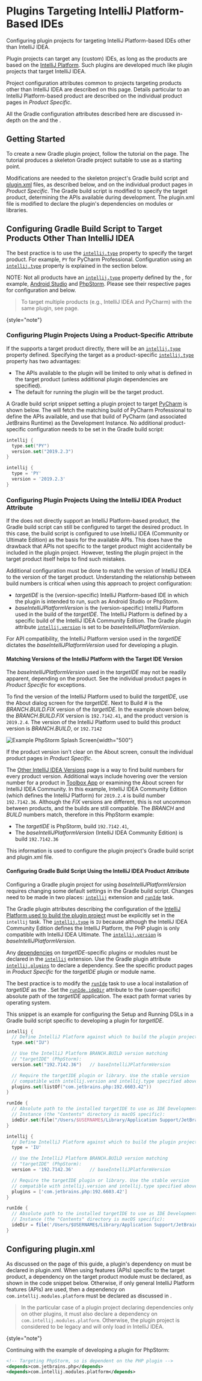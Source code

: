 <!-- Copyright 2000-2024 JetBrains s.r.o. and contributors. Use of this source code is governed by the Apache 2.0 license. -->

# Plugins Targeting IntelliJ Platform-Based IDEs

<link-summary>Configuring plugin projects for targeting IntelliJ Platform-based IDEs other than IntelliJ IDEA.</link-summary>

<include from="creating_plugin_project.md" element-id="gradle1xOnly"/>

Plugin projects can target any (custom) IDEs, as long as the products are based on the [IntelliJ Platform](intellij_platform.md).
Such plugins are developed much like plugin projects that target IntelliJ IDEA.

Project configuration attributes common to projects targeting products other than IntelliJ IDEA are described on this page.
Details particular to an IntelliJ Platform-based product are described on the individual product pages in _Product Specific_.

All the Gradle configuration attributes described here are discussed in-depth on the [](configuring_plugin_project.md) and the [](tools_gradle_intellij_plugin.md).

<include from="snippets.md" element-id="jetbrainsProductOpenSourceLicense"/>

## Getting Started

To create a new Gradle plugin project, follow the tutorial on the [](creating_plugin_project.md) page.
The tutorial produces a skeleton Gradle project suitable to use as a starting point.

Modifications are needed to the skeleton project's Gradle build script and <path>[plugin.xml](plugin_configuration_file.md)</path> files, as described below, and on the individual product pages in _Product Specific_.
The Gradle build script is modified to specify the target product, determining the APIs available during development.
The <path>plugin.xml</path> file is modified to declare the plugin's dependencies on modules or libraries.

## Configuring Gradle Build Script to Target Products Other Than IntelliJ IDEA

The best practice is to use the [`intellij.type`](tools_gradle_intellij_plugin.md#intellij-extension-type) property to specify the target product.
For example, `PY` for PyCharm Professional.
Configuration using an [`intellij.type`](tools_gradle_intellij_plugin.md#intellij-extension-type) property is explained in the [](#configuring-plugin-projects-using-a-product-specific-attribute) section below.

NOTE: Not all products have an [`intellij.type`](tools_gradle_intellij_plugin.md#intellij-extension-type) property defined by the [](tools_gradle_intellij_plugin.md), for example, [Android Studio](android_studio.md) and [PhpStorm](phpstorm.md).
Please see their respective pages for configuration and
[](#configuring-gradle-build-script-using-the-intellij-idea-product-attribute) below.

> To target multiple products (e.g., IntelliJ IDEA and PyCharm) with the same plugin, see [](plugin_compatibility.md) page.
>
{style="note"}

### Configuring Plugin Projects Using a Product-Specific Attribute

If the [](tools_gradle_intellij_plugin.md) supports a target product directly, there will be an [`intellij.type`](tools_gradle_intellij_plugin.md#intellij-extension-type) property defined.
Specifying the target as a product-specific [`intellij.type`](tools_gradle_intellij_plugin.md#intellij-extension-type) property has two advantages:
* The APIs available to the plugin will be limited to only what is defined in the target product
  (unless additional plugin dependencies are specified).
* The default [](ide_development_instance.md) for running the plugin will be the target product.

A Gradle build script snippet setting a plugin project to target [PyCharm](pycharm.md) is shown below.
The [](tools_gradle_intellij_plugin.md) will fetch the matching build of PyCharm Professional to define the APIs available, and use that build of PyCharm (and associated JetBrains Runtime) as the Development Instance.
No additional product-specific configuration needs to be set in the Gradle build script:

<tabs group="languages">
<tab title="Kotlin" group-key="kotlin">

```kotlin
intellij {
  type.set("PY")
  version.set("2019.2.3")
}
```

</tab>
<tab title="Groovy" group-key="groovy">

```groovy
intellij {
  type = 'PY'
  version = '2019.2.3'
}
```

</tab>
</tabs>

### Configuring Plugin Projects Using the IntelliJ IDEA Product Attribute

If the [](tools_gradle_intellij_plugin.md) does not directly support an IntelliJ Platform-based product, the Gradle build script can still be configured to target the desired product.
In this case, the build script is configured to use IntelliJ IDEA (Community or Ultimate Edition) as the basis for the available APIs.
This does have the drawback that APIs not specific to the target product might accidentally be included in the plugin project.
However, testing the plugin project in the target product itself helps to find such mistakes.

Additional configuration must be done to match the version of IntelliJ IDEA to the version of the target product.
Understanding the relationship between build numbers is critical when using this approach to project configuration:
* _targetIDE_ is the (version-specific) IntelliJ Platform-based IDE in which the plugin is intended to run, such as Android Studio or PhpStorm.
* _baseIntelliJPlatformVersion_ is the (version-specific) IntelliJ Platform used in the build of the _targetIDE_.
  The IntelliJ Platform is defined by a specific build of the IntelliJ IDEA Community Edition.
  The Gradle plugin attribute [`intellij.version`](configuring_plugin_project.md#intellij平台配置) is set to be _baseIntelliJPlatformVersion_.

For API compatibility, the IntelliJ Platform version used in the _targetIDE_ dictates the _baseIntelliJPlatformVersion_ used for developing a plugin.

#### Matching Versions of the IntelliJ Platform with the Target IDE Version

The _baseIntelliJPlatformVersion_ used in the _targetIDE_ may not be readily apparent, depending on the product.
See the individual product pages in _Product Specific_ for exceptions.

To find the version of the IntelliJ Platform used to build the _targetIDE_, use the <control>About</control> dialog screen for the _targetIDE_.
Next to <control>Build #</control> is the *BRANCH.BUILD.FIX* version of the _targetIDE_.
In the example shown below, the *BRANCH.BUILD.FIX* version is `192.7142.41`, and the product version is `2019.2.4`.
The version of the IntelliJ Platform used to build this product version is *BRANCH.BUILD*, or `192.7142`

![Example PhpStorm Splash Screen](phpstorm_build.png){width="500"}

If the product version isn't clear on the <control>About</control> screen, consult the individual product pages in _Product Specific_.

The [Other IntelliJ IDEA Versions](https://www.jetbrains.com/idea/download/other.html) page is a way to find build numbers for every product version.
Additional ways include hovering over the version number for a product in [Toolbox App](https://www.jetbrains.com/toolbox-app/) or examining the <control>About</control> screen for IntelliJ IDEA Community.
In this example, IntelliJ IDEA Community Edition (which defines the IntelliJ Platform) for `2019.2.4` is build number `192.7142.36`.
Although the *FIX* versions are different, this is not uncommon between products, and the builds are still compatible.
The *BRANCH* and *BUILD* numbers match, therefore in this PhpStorm example:
* The _targetIDE_ is PhpStorm, build `192.7142.41`,
* The _baseIntelliJPlatformVersion_ (IntelliJ IDEA Community Edition) is build `192.7142.36`

This information is used to configure the plugin project's Gradle build script and <path>plugin.xml</path> file.

#### Configuring Gradle Build Script Using the IntelliJ IDEA Product Attribute

Configuring a Gradle plugin project for using _baseIntelliJPlatformVersion_ requires changing some default settings in the Gradle build script.
Changes need to be made in two places: [`intellij`](tools_gradle_intellij_plugin.md#configuration-intellij-extension) extension and [`runIde`](tools_gradle_intellij_plugin.md#tasks-runide) task.

The Gradle plugin attributes describing the configuration of the [IntelliJ Platform used to build the plugin project](configuring_plugin_project.md#intellij平台配置) must be explicitly set in the `intellij` task.
The [`intellij.type`](tools_gradle_intellij_plugin.md#intellij-extension-type) is `IU` because although the IntelliJ IDEA Community Edition defines the IntelliJ Platform, the PHP plugin is only compatible with IntelliJ IDEA Ultimate.
The [`intellij.version`](tools_gradle_intellij_plugin.md#intellij-extension-version) is _baseIntelliJPlatformVersion_.

Any [dependencies](configuring_plugin_project.md#插件依赖项) on _targetIDE_-specific plugins or modules must be declared in the [`intellij`](tools_gradle_intellij_plugin.md#configuration-intellij-extension) extension.
Use the Gradle plugin attribute [`intellij.plugins`](tools_gradle_intellij_plugin.md#intellij-extension-plugins) to declare a dependency.
See the specific product pages in _Product Specific_ for the _targetIDE_ plugin or module name.

The best practice is to modify the [`runIde`](tools_gradle_intellij_plugin.md#tasks-runide) task to use a local installation of _targetIDE_ as the [](ide_development_instance.md).
Set the [`runIde.ideDir`](tools_gradle_intellij_plugin.md#tasks-runide-idedir) attribute to the (user-specific) absolute path of the _targetIDE_ application.
The exact path format varies by operating system.

This snippet is an example for configuring the Setup and Running DSLs in a Gradle build script specific to developing a plugin for _targetIDE_.

<tabs group="languages">
<tab title="Kotlin" group-key="kotlin">

```kotlin
intellij {
  // Define IntelliJ Platform against which to build the plugin project.
  type.set("IU")

  // Use the IntelliJ Platform BRANCH.BUILD version matching
  // "targetIDE" (PhpStorm):
  version.set("192.7142.36")   // baseIntelliJPlatformVersion

  // Require the targetIDE plugin or library. Use the stable version
  // compatible with intellij.version and intellij.type specified above:
  plugins.set(listOf("com.jetbrains.php:192.6603.42"))
}

runIde {
  // Absolute path to the installed targetIDE to use as IDE Development
  // Instance (the "Contents" directory is macOS specific):
  ideDir.set(file("/Users/$USERNAME$/Library/Application Support/JetBrains/Toolbox/apps/PhpStorm/ch-0/192.7142.41/PhpStorm.app/Contents"))
}
```

</tab>
<tab title="Groovy" group-key="groovy">

```groovy
intellij {
  // Define IntelliJ Platform against which to build the plugin project.
  type = 'IU'

  // Use the IntelliJ Platform BRANCH.BUILD version matching
  // "targetIDE" (PhpStorm):
  version = '192.7142.36'      // baseIntelliJPlatformVersion

  // Require the targetIDE plugin or library. Use the stable version
  // compatible with intellij.version and intellij.type specified above:
  plugins = ['com.jetbrains.php:192.6603.42']
}

runIde {
  // Absolute path to the installed targetIDE to use as IDE Development
  // Instance (the "Contents" directory is macOS specific):
  ideDir = file('/Users/$USERNAME$/Library/Application Support/JetBrains/Toolbox/apps/PhpStorm/ch-0/192.7142.41/PhpStorm.app/Contents')
}
```

</tab>
</tabs>

## Configuring plugin.xml

As discussed on the [](plugin_compatibility.md#declaring-plugin-dependencies) page of this guide, a plugin's dependency on [](plugin_compatibility.md#modules-specific-to-functionality) must be declared in <path>plugin.xml</path>.
When using features (APIs) specific to the target product, a dependency on the target product module must be declared, as shown in the code snippet below.
Otherwise, if only general IntelliJ Platform features (APIs) are used, then a dependency on `com.intellij.modules.platform` must be declared as discussed in [](plugin_compatibility.md).

> In the particular case of a plugin project declaring dependencies only on other plugins, it must also declare a dependency on `com.intellij.modules.platform`.
> Otherwise, the plugin project is considered to be legacy and will only load in IntelliJ IDEA.
>
{style="note"}

Continuing with the example of developing a plugin for PhpStorm:

```xml
<!-- Targeting PhpStorm, so is dependent on the PHP plugin -->
<depends>com.jetbrains.php</depends>
<depends>com.intellij.modules.platform</depends>
```
